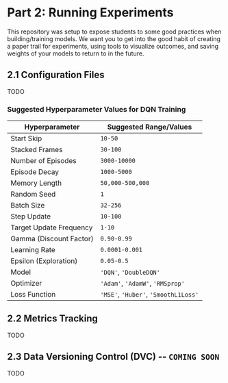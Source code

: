 # Part 2: Running Experiments

This repository was setup to expose students to some good practices when building/training models. We want you to get into the good habit of creating a paper trail for experiments, using tools to visualize outcomes, and saving weights of your models to return to in the future. 

## 2.1 Configuration Files
TODO


### Suggested Hyperparameter Values for DQN Training
| Hyperparameter         | Suggested Range/Values             |
|------------------------|-------------------------------------|
| Start Skip             | `10-50`                            |
| Stacked Frames         | `30-100`                           |
| Number of Episodes     | `3000-10000`                       |
| Episode Decay          | `1000-5000`                        |
| Memory Length          | `50,000-500,000`                   |
| Random Seed            | `1`                                |
| Batch Size             | `32-256`                           |
| Step Update            | `10-100`                           |
| Target Update Frequency| `1-10`                             |
| Gamma (Discount Factor)| `0.90-0.99`                        |
| Learning Rate          | `0.0001-0.001`                     |
| Epsilon (Exploration)  | `0.05-0.5`                         |
| Model                  | `'DQN'`, `'DoubleDQN'`             |
| Optimizer              | `'Adam'`, `'AdamW'`, `'RMSprop'`    |
| Loss Function          | `'MSE'`, `'Huber'`, `'SmoothL1Loss'` |


## 2.2 Metrics Tracking
TODO 

## 2.3 Data Versioning Control (DVC) -- `COMING SOON`
TODO



